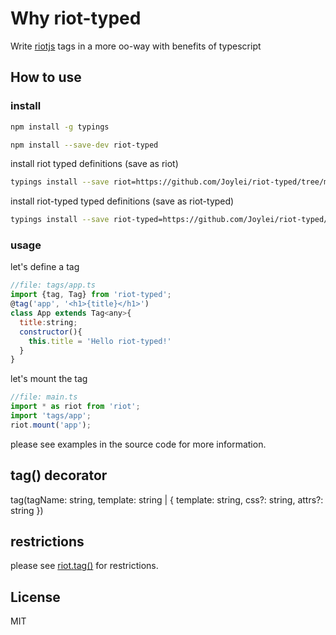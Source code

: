 # Why riot-typed

Write [riotjs](http://riotjs.com)  tags in a more oo-way with benefits of typescript

## How to use

### install

```sh
npm install -g typings
```

```sh
npm install --save-dev riot-typed
```

install riot typed definitions (save as riot)

```sh
typings install --save riot=https://github.com/Joylei/riot-typed/tree/master/src/riot.d.ts
```

install riot-typed typed definitions (save as riot-typed)

```sh
typings install --save riot-typed=https://github.com/Joylei/riot-typed/tree/master/src/riot-typed.d.ts
```

### usage

let's define a tag

```js
//file: tags/app.ts
import {tag, Tag} from 'riot-typed';
@tag('app', '<h1>{title}</h1>')
class App extends Tag<any>{
  title:string;
  constructor(){
    this.title = 'Hello riot-typed!'
  }
}
```

let's mount the tag

```js
//file: main.ts
import * as riot from 'riot';
import 'tags/app';
riot.mount('app');
```

please see examples in the source code for more information.

## tag() decorator

tag(tagName: string, template: string | { template: string, css?: string, attrs?: string })

## restrictions

please see [riot.tag()](http://riotjs.com/api/#manual-construction) for restrictions.

## License

MIT
